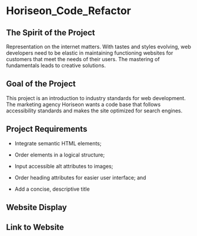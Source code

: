 # Horiseon_Code_Refactor

## The Spirit of the Project

Representation on the internet matters. With tastes and styles evolving, web developers need to be elastic in maintaining functioning websites for customers that meet the needs of their users. The mastering of fundamentals leads to creative solutions.

## Goal of the Project

This project is an introduction to industry standards for web development. The marketing agency Horiseon wants a code base that follows accessibility standards and makes the site optimized for search engines.

## Project Requirements

* Integrate semantic HTML elements;

* Order elements in a logical structure;

* Input accessible alt attributes to images;

* Order heading attributes for easier user interface; and

* Add a concise, descriptive title

## Website Display

## Link to Website







